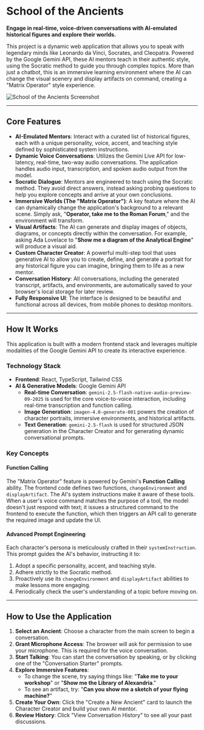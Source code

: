 # School of the Ancients

**Engage in real-time, voice-driven conversations with AI-emulated historical figures and explore their worlds.**

This project is a dynamic web application that allows you to speak with legendary minds like Leonardo da Vinci, Socrates, and Cleopatra. Powered by the Google Gemini API, these AI mentors teach in their authentic style, using the Socratic method to guide you through complex topics. More than just a chatbot, this is an immersive learning environment where the AI can change the visual scenery and display artifacts on command, creating a "Matrix Operator" style experience.

![School of the Ancients Screenshot](https://storage.googleapis.com/aistudio-hosting/docs/project-screenshots/school-of-the-ancients.png)

---

## Core Features

*   **AI-Emulated Mentors**: Interact with a curated list of historical figures, each with a unique personality, voice, accent, and teaching style defined by sophisticated system instructions.
*   **Dynamic Voice Conversations**: Utilizes the Gemini Live API for low-latency, real-time, two-way audio conversations. The application handles audio input, transcription, and spoken audio output from the model.
*   **Socratic Dialogue**: Mentors are engineered to teach using the Socratic method. They avoid direct answers, instead asking probing questions to help you explore concepts and arrive at your own conclusions.
*   **Immersive Worlds (The "Matrix Operator")**: A key feature where the AI can dynamically change the application's background to a relevant scene. Simply ask, "**Operator, take me to the Roman Forum**," and the environment will transform.
*   **Visual Artifacts**: The AI can generate and display images of objects, diagrams, or concepts directly within the conversation. For example, asking Ada Lovelace to "**Show me a diagram of the Analytical Engine**" will produce a visual aid.
*   **Custom Character Creator**: A powerful multi-step tool that uses generative AI to allow you to create, define, and generate a portrait for any historical figure you can imagine, bringing them to life as a new mentor.
*   **Conversation History**: All conversations, including the generated transcript, artifacts, and environments, are automatically saved to your browser's local storage for later review.
*   **Fully Responsive UI**: The interface is designed to be beautiful and functional across all devices, from mobile phones to desktop monitors.

---

## How It Works

This application is built with a modern frontend stack and leverages multiple modalities of the Google Gemini API to create its interactive experience.

### Technology Stack

*   **Frontend**: React, TypeScript, Tailwind CSS
*   **AI & Generative Models**: Google Gemini API
    *   **Real-time Conversation**: `gemini-2.5-flash-native-audio-preview-09-2025` is used for the core voice-to-voice interaction, including real-time transcription and function calling.
    *   **Image Generation**: `imagen-4.0-generate-001` powers the creation of character portraits, immersive environments, and historical artifacts.
    *   **Text Generation**: `gemini-2.5-flash` is used for structured JSON generation in the Character Creator and for generating dynamic conversational prompts.

### Key Concepts

#### Function Calling

The "Matrix Operator" feature is powered by Gemini's **Function Calling** ability. The frontend code defines two functions, `changeEnvironment` and `displayArtifact`. The AI's system instructions make it aware of these tools. When a user's voice command matches the purpose of a tool, the model doesn't just respond with text; it issues a structured command to the frontend to execute the function, which then triggers an API call to generate the required image and update the UI.

#### Advanced Prompt Engineering

Each character's persona is meticulously crafted in their `systemInstruction`. This prompt guides the AI's behavior, instructing it to:
1.  Adopt a specific personality, accent, and teaching style.
2.  Adhere strictly to the Socratic method.
3.  Proactively use its `changeEnvironment` and `displayArtifact` abilities to make lessons more engaging.
4.  Periodically check the user's understanding of a topic before moving on.

---

## How to Use the Application

1.  **Select an Ancient**: Choose a character from the main screen to begin a conversation.
2.  **Grant Microphone Access**: The browser will ask for permission to use your microphone. This is required for the voice conversation.
3.  **Start Talking**: You can start the conversation by speaking, or by clicking one of the "Conversation Starter" prompts.
4.  **Explore Immersive Features**:
    *   To change the scene, try saying things like: "**Take me to your workshop**" or "**Show me the Library of Alexandria**."
    *   To see an artifact, try: "**Can you show me a sketch of your flying machine?**"
5.  **Create Your Own**: Click the "Create a New Ancient" card to launch the Character Creator and build your own AI mentor.
6.  **Review History**: Click "View Conversation History" to see all your past discussions.
